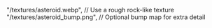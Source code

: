  "/textures/asteroid.webp", // Use a rough rock-like texture
    "/textures/asteroid_bump.png",    // Optional bump map for extra detail
